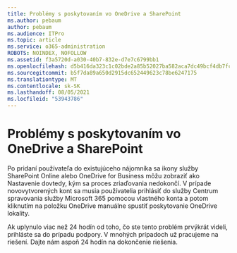 ```yaml
---
title: Problémy s poskytovaním vo OneDrive a SharePoint
ms.author: pebaum
author: pebaum
ms.audience: ITPro
ms.topic: article
ms.service: o365-administration
ROBOTS: NOINDEX, NOFOLLOW
ms.assetid: f3a5720d-a030-40b7-832e-d7e7c6799bb1
ms.openlocfilehash: d5b416da323c1c02bde2a85b52027ba582aca7dc49bcf4db7fcede5100d0ed7a
ms.sourcegitcommit: b5f7da89a650d2915dc652449623c78be6247175
ms.translationtype: MT
ms.contentlocale: sk-SK
ms.lasthandoff: 08/05/2021
ms.locfileid: "53943786"
---
```

# <a name="provisioning-issues-in-onedrive-and-sharepoint"></a>Problémy s poskytovaním vo OneDrive a SharePoint

Po pridaní používateľa do existujúceho nájomníka sa ikony služby SharePoint Online alebo OneDrive for Business môžu zobraziť ako Nastavenie dovtedy, kým sa proces zriaďovania nedokončí. V prípade novovytvorených kont sa musia používatelia prihlásiť do služby Centrum spravovania služby Microsoft 365 pomocou vlastného konta a potom kliknutím na položku OneDrive manuálne spustiť poskytovanie OneDrive lokality.
  
Ak uplynulo viac než 24 hodín od toho, čo ste tento problém prvýkrát videli, prihláste sa do prípadu podpory. V mnohých prípadoch už pracujeme na riešení. Dajte nám aspoň 24 hodín na dokončenie riešenia.
  